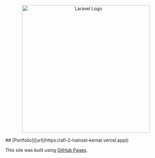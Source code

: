 <p align="center"><a href="https://laravel.com" target="_blank"><img src="https://raw.githubusercontent.com/laravel/art/master/logo-lockup/5%20SVG/2%20CMYK/1%20Full%20Color/laravel-logolockup-cmyk-red.svg" width="400" alt="Laravel Logo"></a></p>
## [Portfolio]([url](https://afl-2-hainzel-kemal.vercel.app))

This site was built using [GitHub Pages](https://pages.github.com/).
